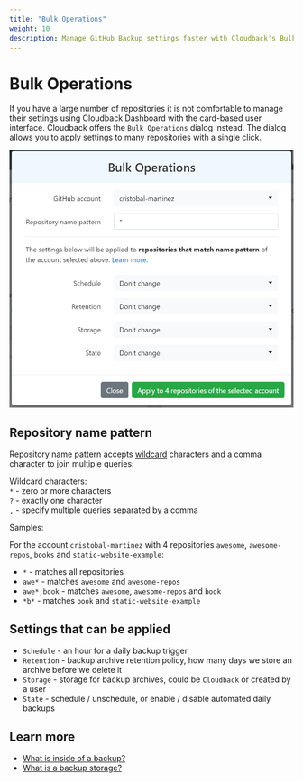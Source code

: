 ```yaml
---
title: "Bulk Operations"
weight: 10
description: Manage GitHub Backup settings faster with Cloudback's Bulk Operations
---
```


# Bulk Operations

If you have a large number of repositories it is not comfortable to manage their settings using Cloudback Dashboard with the card-based user interface. Cloudback offers the `Bulk Operations` dialog instead. The dialog allows you to apply settings to many repositories with a single click.

<img src="/static/features/bulk-operations.png" alt="Bulk Operations"/>

## Repository name pattern

Repository name pattern accepts [wildcard](https://en.wikipedia.org/wiki/Wildcard_character) characters and a comma character to join multiple queries:

Wildcard characters:<br>
`*` - zero or more characters <br>
`?` - exactly one character<br>
`,` - specify multiple queries separated by a comma<br>

Samples:

For the account `cristobal-martinez` with 4 repositories `awesome`, `awesome-repos`, `books` and `static-website-example`:

* `*` - matches all repositories
* `awe*` - matches `awesome` and `awesome-repos`<br>
* `awe*,book` - matches `awesome`, `awesome-repos` and `book`<br>
* `*b*` - matches `book` and `static-website-example`<br>

## Settings that can be applied

* `Schedule` - an hour for a daily backup trigger
* `Retention` - backup archive retention policy, how many days we store an archive before we delete it
* `Storage` - storage for backup archives, could be `Cloudback` or created by a user
* `State` - schedule / unschedule, or enable / disable automated daily backups

## Learn more

- [What is inside of a backup?](/features/metadata)
- [What is a backup storage?](/features/various-backup-storages)